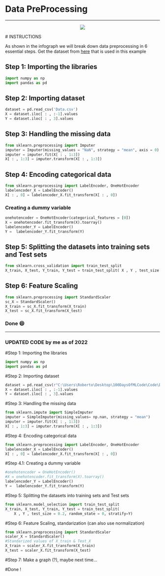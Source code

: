 # Data PreProcessing
***
<p align="center">
  <img src="https://github.com/Avik-Jain/100-Days-Of-ML-Code/blob/master/Info-graphs/Day%201.jpg">
</p>
# INSTRUCTIONS

As shown in the infograph we will break down data preprocessing in 6 essential steps.
Get the dataset from [here](https://github.com/Avik-Jain/100-Days-Of-ML-Code/tree/master/datasets) that is used in this example

## Step 1: Importing the libraries
```Python
import numpy as np
import pandas as pd
```
## Step 2: Importing dataset
```python
dataset = pd.read_csv('Data.csv')
X = dataset.iloc[ : , :-1].values
Y = dataset.iloc[ : , 3].values
```
## Step 3: Handling the missing data
```python
from sklearn.preprocessing import Imputer
imputer = Imputer(missing_values = "NaN", strategy = "mean", axis = 0)
imputer = imputer.fit(X[ : , 1:3])
X[ : , 1:3] = imputer.transform(X[ : , 1:3])
```
## Step 4: Encoding categorical data
```python
from sklearn.preprocessing import LabelEncoder, OneHotEncoder
labelencoder_X = LabelEncoder()
X[ : , 0] = labelencoder_X.fit_transform(X[ : , 0])
```
### Creating a dummy variable
```python
onehotencoder = OneHotEncoder(categorical_features = [0])
X = onehotencoder.fit_transform(X).toarray()
labelencoder_Y = LabelEncoder()
Y =  labelencoder_Y.fit_transform(Y)
```
## Step 5: Splitting the datasets into training sets and Test sets 
```python
from sklearn.cross_validation import train_test_split
X_train, X_test, Y_train, Y_test = train_test_split( X , Y , test_size = 0.2, random_state = 0)
```

## Step 6: Feature Scaling
```python
from sklearn.preprocessing import StandardScaler
sc_X = StandardScaler()
X_train = sc_X.fit_transform(X_train)
X_test = sc_X.fit_transform(X_test)
```
### Done :smile:

***
### UPDATED CODE by me as of 2022

#Step 1: Importing the libraries
```Python
import numpy as np
import pandas as pd
```

#Step 2: Importing dataset
```Python
dataset = pd.read_csv(r"C:\Users\Roberto\Desktop\100DaysOfMLCode\Code\Day_1\src\Data.csv")
X = dataset.iloc[ : , :-1].values
Y = dataset.iloc[ : , 3].values
```

#Step 3: Handling the missing data
```Python
from sklearn.impute import SimpleImputer
imputer = SimpleImputer(missing_values= np.nan, strategy = "mean")
imputer = imputer.fit(X[ : , 1:3])
X[ : , 1:3] = imputer.transform(X[ : , 1:3])
```


#Step 4: Encoding categorical data
```Python
from sklearn.preprocessing import LabelEncoder, OneHotEncoder
labelencoder_X = LabelEncoder()
X[ : , 0] = labelencoder_X.fit_transform(X[ : , 0])
```

#Step 4.1: Creating a dummy variable
```Python
#onehotencoder = OneHotEncoder()
#X = onehotencoder.fit_transform(X).toarray()
labelencoder_Y = LabelEncoder()
Y =  labelencoder_Y.fit_transform(Y)
```

#Step 5: Splitting the datasets into training sets and Test sets
```Python
from sklearn.model_selection import train_test_split
X_train, X_test, Y_train, Y_test = train_test_split( 
    X , Y , test_size = 0.2, random_state = 0, stratify=Y)
```

#Step 6: Feature Scaling, standarization (can also use normalization)
```Python
from sklearn.preprocessing import StandardScaler
scaler_X = StandardScaler()
#Standarized values of X_train & Test_X
X_train = scaler_X.fit_transform(X_train)
X_test = scaler_X.fit_transform(X_test)
```
#Step 7: Make a graph (?), maybe next time...

#Done !